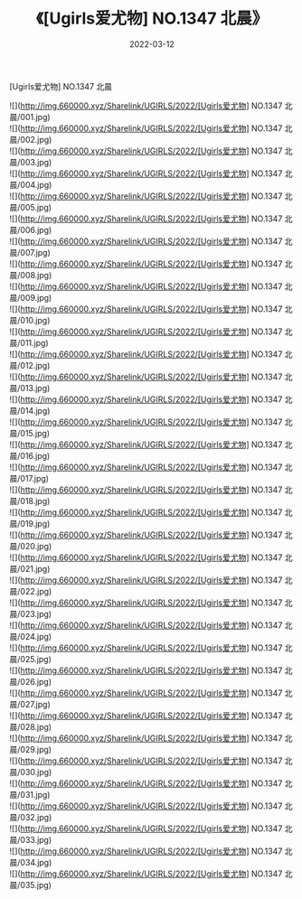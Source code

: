 ﻿---
layout: post
title:  《[Ugirls爱尤物] NO.1347 北晨》
date:   2022-03-12
img: http://img.660000.xyz/Sharelink/UGIRLS/2022/[Ugirls爱尤物] NO.1347 北晨/000.jpg
categories: [美女, 清纯, 唯美]
---

[Ugirls爱尤物] NO.1347 北晨

 ![](http://img.660000.xyz/Sharelink/UGIRLS/2022/[Ugirls爱尤物] NO.1347 北晨/001.jpg) <br>![](http://img.660000.xyz/Sharelink/UGIRLS/2022/[Ugirls爱尤物] NO.1347 北晨/002.jpg) <br>![](http://img.660000.xyz/Sharelink/UGIRLS/2022/[Ugirls爱尤物] NO.1347 北晨/003.jpg) <br>![](http://img.660000.xyz/Sharelink/UGIRLS/2022/[Ugirls爱尤物] NO.1347 北晨/004.jpg) <br>![](http://img.660000.xyz/Sharelink/UGIRLS/2022/[Ugirls爱尤物] NO.1347 北晨/005.jpg) <br>![](http://img.660000.xyz/Sharelink/UGIRLS/2022/[Ugirls爱尤物] NO.1347 北晨/006.jpg) <br>![](http://img.660000.xyz/Sharelink/UGIRLS/2022/[Ugirls爱尤物] NO.1347 北晨/007.jpg) <br>![](http://img.660000.xyz/Sharelink/UGIRLS/2022/[Ugirls爱尤物] NO.1347 北晨/008.jpg) <br>![](http://img.660000.xyz/Sharelink/UGIRLS/2022/[Ugirls爱尤物] NO.1347 北晨/009.jpg) <br>![](http://img.660000.xyz/Sharelink/UGIRLS/2022/[Ugirls爱尤物] NO.1347 北晨/010.jpg) <br>![](http://img.660000.xyz/Sharelink/UGIRLS/2022/[Ugirls爱尤物] NO.1347 北晨/011.jpg) <br>![](http://img.660000.xyz/Sharelink/UGIRLS/2022/[Ugirls爱尤物] NO.1347 北晨/012.jpg) <br>![](http://img.660000.xyz/Sharelink/UGIRLS/2022/[Ugirls爱尤物] NO.1347 北晨/013.jpg) <br>![](http://img.660000.xyz/Sharelink/UGIRLS/2022/[Ugirls爱尤物] NO.1347 北晨/014.jpg) <br>![](http://img.660000.xyz/Sharelink/UGIRLS/2022/[Ugirls爱尤物] NO.1347 北晨/015.jpg) <br>![](http://img.660000.xyz/Sharelink/UGIRLS/2022/[Ugirls爱尤物] NO.1347 北晨/016.jpg) <br>![](http://img.660000.xyz/Sharelink/UGIRLS/2022/[Ugirls爱尤物] NO.1347 北晨/017.jpg) <br>![](http://img.660000.xyz/Sharelink/UGIRLS/2022/[Ugirls爱尤物] NO.1347 北晨/018.jpg) <br>![](http://img.660000.xyz/Sharelink/UGIRLS/2022/[Ugirls爱尤物] NO.1347 北晨/019.jpg) <br>![](http://img.660000.xyz/Sharelink/UGIRLS/2022/[Ugirls爱尤物] NO.1347 北晨/020.jpg) <br>![](http://img.660000.xyz/Sharelink/UGIRLS/2022/[Ugirls爱尤物] NO.1347 北晨/021.jpg) <br>![](http://img.660000.xyz/Sharelink/UGIRLS/2022/[Ugirls爱尤物] NO.1347 北晨/022.jpg) <br>![](http://img.660000.xyz/Sharelink/UGIRLS/2022/[Ugirls爱尤物] NO.1347 北晨/023.jpg) <br>![](http://img.660000.xyz/Sharelink/UGIRLS/2022/[Ugirls爱尤物] NO.1347 北晨/024.jpg) <br>![](http://img.660000.xyz/Sharelink/UGIRLS/2022/[Ugirls爱尤物] NO.1347 北晨/025.jpg) <br>![](http://img.660000.xyz/Sharelink/UGIRLS/2022/[Ugirls爱尤物] NO.1347 北晨/026.jpg) <br>![](http://img.660000.xyz/Sharelink/UGIRLS/2022/[Ugirls爱尤物] NO.1347 北晨/027.jpg) <br>![](http://img.660000.xyz/Sharelink/UGIRLS/2022/[Ugirls爱尤物] NO.1347 北晨/028.jpg) <br>![](http://img.660000.xyz/Sharelink/UGIRLS/2022/[Ugirls爱尤物] NO.1347 北晨/029.jpg) <br>![](http://img.660000.xyz/Sharelink/UGIRLS/2022/[Ugirls爱尤物] NO.1347 北晨/030.jpg) <br>![](http://img.660000.xyz/Sharelink/UGIRLS/2022/[Ugirls爱尤物] NO.1347 北晨/031.jpg) <br>![](http://img.660000.xyz/Sharelink/UGIRLS/2022/[Ugirls爱尤物] NO.1347 北晨/032.jpg) <br>![](http://img.660000.xyz/Sharelink/UGIRLS/2022/[Ugirls爱尤物] NO.1347 北晨/033.jpg) <br>![](http://img.660000.xyz/Sharelink/UGIRLS/2022/[Ugirls爱尤物] NO.1347 北晨/034.jpg) <br>![](http://img.660000.xyz/Sharelink/UGIRLS/2022/[Ugirls爱尤物] NO.1347 北晨/035.jpg) <br>